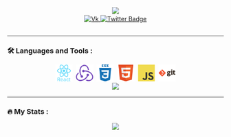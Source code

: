 <div id="header" align="center">
  <img src="https://media.giphy.com/media/ARrQFpc6km5eU/giphy-downsized-large.gif" width="300"/>
</div>

<div id="badges" align="center">
  <a href="https://vk.com/mrgalusik">
    <img src="https://img.shields.io/badge/Vk-blue?style=for-the-badge&logo=Vk&logoColor=white" alt="Vk"/>
  </a>
  <a href="https://t.me/MrGalus">
    <img src="https://img.shields.io/badge/Telegram-blue?style=for-the-badge&logo=Telegram&logoColor=white" alt="Twitter Badge"/>
  </a>
  <div>
    <img src="https://komarev.com/ghpvc/?username=MrArtga03&style=flat-square&color=green" alt=""/>
  </div>
</div>

____

### :hammer_and_wrench: Languages and Tools :

<div align="center">
  <img src="https://github.com/devicons/devicon/blob/master/icons/react/react-original-wordmark.svg" title="React" alt="React" width="40" height="40"/>&nbsp;
  <img src="https://github.com/devicons/devicon/blob/master/icons/redux/redux-original.svg" title="Redux" alt="Redux " width="40" height="40"/>&nbsp;
  <img src="https://github.com/devicons/devicon/blob/master/icons/css3/css3-plain-wordmark.svg"  title="CSS3" alt="CSS" width="40" height="40"/>&nbsp;
  <img src="https://github.com/devicons/devicon/blob/master/icons/html5/html5-original.svg" title="HTML5" alt="HTML" width="40" height="40"/>&nbsp;
  <img src="https://github.com/devicons/devicon/blob/master/icons/javascript/javascript-original.svg" title="JavaScript" alt="JavaScript" width="40" height="40"/>&nbsp;
  <img src="https://github.com/devicons/devicon/blob/master/icons/git/git-original-wordmark.svg" title="Git" **alt="Git" width="40" height="40"/>
  
 <div>
  <img src="https://github-readme-stats.vercel.app/api/top-langs/?username=MrArtga03&layout=compact&theme=vision-friendly-dark"/>
 </div>
</div>

____

### :fire: My Stats :

<div align="center">
  <div>
    <img src="http://github-profile-summary-cards.vercel.app/api/cards/profile-details?username=MrArtga03&theme=dark"/>
  </div>
</div>


<!--
**MrArtga03/MrArtga03** is a ✨ _special_ ✨ repository because its `README.md` (this file) appears on your GitHub profile.

Here are some ideas to get you started:

- 🔭 I’m currently working on ...
- 🌱 I’m currently learning ...
- 👯 I’m looking to collaborate on ...
- 🤔 I’m looking for help with ...
- 💬 Ask me about ...
- 📫 How to reach me: ...
- 😄 Pronouns: ...
- ⚡ Fun fact: ...
-->
